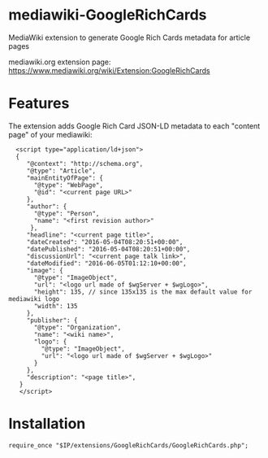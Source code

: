 # mediawiki-GoogleRichCards
MediaWiki extension to generate Google Rich Cards metadata for article pages

mediawiki.org extension page: https://www.mediawiki.org/wiki/Extension:GoogleRichCards

# Features
The extension adds Google Rich Card JSON-LD metadata to each "content page" of your mediawiki:

```
  <script type="application/ld+json">
  {
     "@context": "http://schema.org",
     "@type": "Article",
     "mainEntityOfPage": {
       "@type": "WebPage",
       "@id": "<current page URL>"
     },
     "author": {
       "@type": "Person",
       "name": "<first revision author>"
      },
     "headline": "<current page title>",
     "dateCreated": "2016-05-04T08:20:51+00:00",
     "datePublished": "2016-05-04T08:20:51+00:00",
     "discussionUrl": "<current page talk link>",
     "dateModified": "2016-06-05T01:12:10+00:00",
     "image": {
       "@type": "ImageObject",
       "url": "<logo url made of $wgServer + $wgLogo>",
       "height": 135, // since 135x135 is the max default value for mediawiki logo
       "width": 135
     },
     "publisher": {
       "@type": "Organization",
       "name": "<wiki name>",
       "logo": {
         "@type": "ImageObject",
         "url": "<logo url made of $wgServer + $wgLogo>"
       }
     },
     "description": "<page title>",
   }
   </script>
```

# Installation

```
require_once "$IP/extensions/GoogleRichCards/GoogleRichCards.php";
```
